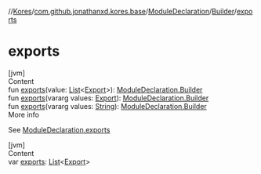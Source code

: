//[Kores](../../../index.md)/[com.github.jonathanxd.kores.base](../../index.md)/[ModuleDeclaration](../index.md)/[Builder](index.md)/[exports](exports.md)



# exports  
[jvm]  
Content  
fun [exports](exports.md)(value: [List](https://kotlinlang.org/api/latest/jvm/stdlib/kotlin.collections/-list/index.html)<[Export](../../-export/index.md)>): [ModuleDeclaration.Builder](index.md)  
fun [exports](exports.md)(vararg values: [Export](../../-export/index.md)): [ModuleDeclaration.Builder](index.md)  
fun [exports](exports.md)(vararg values: [String](https://kotlinlang.org/api/latest/jvm/stdlib/kotlin/-string/index.html)): [ModuleDeclaration.Builder](index.md)  
More info  


See [ModuleDeclaration.exports](../exports.md)

  


[jvm]  
Content  
var [exports](exports.md): [List](https://kotlinlang.org/api/latest/jvm/stdlib/kotlin.collections/-list/index.html)<[Export](../../-export/index.md)>  



